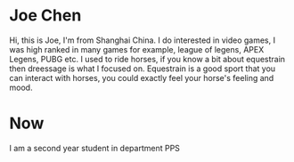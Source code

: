 # Joe Chen

Hi, this is Joe, I'm from Shanghai China. I do interested in video games, I was high ranked in many games for example, league of legens, APEX Legens, PUBG etc.
I used to ride horses, if you know a bit about equestrain then dreessage is what I focused on. Equestrain is a good sport that you can interact with horses, you
could exactly feel your horse's feeling and mood. 

# Now

I am a second year student in department PPS
